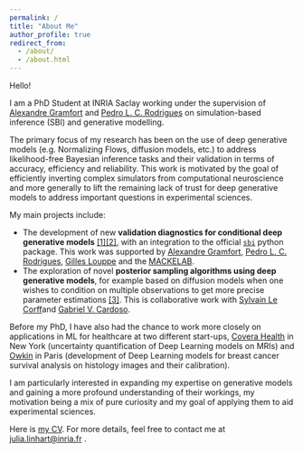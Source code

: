 ```yaml
---
permalink: /
title: "About Me"
author_profile: true
redirect_from:
  - /about/
  - /about.html
---
```


Hello!

I am a PhD Student at INRIA Saclay working under the supervision of [Alexandre Gramfort](https://alexandre.gramfort.net/) and [Pedro L. C. Rodrigues](https://plcrodrigues.github.io/) on simulation-based inference (SBI) and generative modelling.

The primary focus of my research has been on the use of deep generative models (e.g. Normalizing Flows, diffusion models, etc.) to address likelihood-free Bayesian inference tasks and their validation in terms of accuracy, efficiency and reliability. This work is motivated by the goal of efficiently inverting complex simulators from computational neuroscience and more generally to lift the remaining lack of trust for deep generative models to address important questions in experimental sciences.

My main projects include:
- The development of new **validation diagnostics for conditional deep generative models** [[1]](https://arxiv.org/abs/2306.03580)[[2]](https://arxiv.org/abs/2211.09602), with an integration to the official [`sbi`](https://github.com/sbi-dev/sbi) python package. This work was supported by [Alexandre Gramfort](https://alexandre.gramfort.net/), [Pedro L. C. Rodrigues](https://plcrodrigues.github.io/), [Gilles Louppe](https://glouppe.github.io/) and the [MACKELAB](https://www.mackelab.org/).
- The exploration of novel **posterior sampling algorithms using deep generative models**, for example based on diffusion models when one wishes to condition on multiple observations to get more precise parameter estimations [[3]](https://arxiv.org/abs/2404.07593). This is collaborative work with [Sylvain Le Corff](https://sylvainlc.github.io/)and [Gabriel V. Cardoso](https://gabrielvc.github.io/).

Before my PhD, I have also had the chance to work more closely on applications in ML for healthcare at two different start-ups, [Covera Health](https://www.coverahealth.com/) in New York (uncertainty quantification of Deep Learning models on MRIs) and [Owkin](https://www.owkin.com/) in Paris (development of Deep Learning models for breast cancer survival analysis on histology images and their calibration).

I am particularly interested in expanding my expertise on generative models and gaining a more profound understanding of their workings, my motivation being a mix of pure curiosity and my goal of applying them to aid experimental sciences.

Here is [my CV](/files/Resume_Linhart.pdf). For more details, feel free to contact me at julia.linhart@inria.fr .